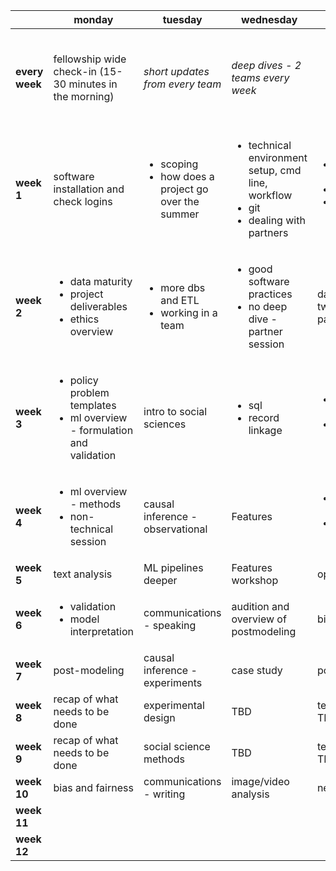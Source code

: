 
|                | monday                                                                                      | tuesday                                                                 | wednesday                                                                                                     | thursday                                                                                              | friday                                                                         |
|----------------|---------------------------------------------------------------------------------------------|-------------------------------------------------------------------------|---------------------------------------------------------------------------------------------------------------|-------------------------------------------------------------------------------------------------------|--------------------------------------------------------------------------------|
| **every week** | fellowship wide check-in (15-30 minutes in the morning)                                     | *short updates from every team*                                         | *deep dives - 2 teams every week*                                                                             |                                                                                                       | <ul><li>code review</li><li>external talk</li><li>ethics discussions</li></ul> |
| **week 1**     | software installation and check logins                                                      | <ul><li>scoping</li><li>how does a project go over the summer</li></ul> | <ul><li>technical environment setup, cmd line, workflow </li><li>git </li><li>dealing with partners</li></ul> | <ul><li>python for data analysis </li><li>pipelines </li><li>communications for the summer </li></ul> | dbs and sql                                                                    |
| **week 2**     | <ul><li>data maturity</li><li>project deliverables</li><li>ethics overview</li></ul>        | <ul><li>more dbs and ETL</li><li>working in a team</ul>                 | <ul><li>good software practices</li><li>no deep dive - partner session</li></ul>                              | data exploration two sessions - viz, pandas, sql,  spatial                                            |                                                                                |
| **week 3**     | <ul><li>policy problem templates</li><li>ml overview - formulation and validation</li></ul> | intro to social sciences                                                | <ul><li>sql</li><li>record linkage</li></ul>                                                                  | <ul><li>ML overview - validation</li><li>case study from previous dssg</li></ul>                      |                                                                                |
| **week 4**     | <ul><li>ml overview - methods</li><li>non-technical session</li></ul>                       | causal inference - observational                                        | Features                                                                                                      | <ul><li>ml overview - methods</li><li>user interfaces and usability</li></ul>                         |                                                                                |
| **week 5**     | text analysis                                                                               | ML pipelines deeper                                                     | Features workshop                                                                                             | optimization                                                                                          |                                                                                |
| **week 6**     | <ul><li>validation</li><li>model interpretation</li><ul>                                    | communications - speaking                                               | audition and overview of postmodeling                                                                         | bias and fairness                                                                                     |                                                                                |
| **week 7**     | post-modeling                                                                               | causal inference - experiments                                          | case study                                                                                                    | post-modeling                                                                                         |                                                                                |
| **week 8**     | recap of what needs to be done                                                              | experimental design                                                     | TBD                                                                                                           | technical session - TBD                                                                               |                                                                                |
| **week 9**     | recap of what needs to be done                                                              | social science methods                                                  | TBD                                                                                                           | technical session - TBD                                                                               |                                                                                |
| **week 10**    | bias and fairness                                                                           | communications - writing                                                | image/video analysis                                                                                          | network analysis                                                                                      |                                                                                |
| **week 11**    |                                                                                             |                                                                         |                                                                                                               |                                                                                                       |                                                                                |
| **week 12**    |                                                                                             |                                                                         |                                                                                                               |                                                                                                       |                                                                                |
